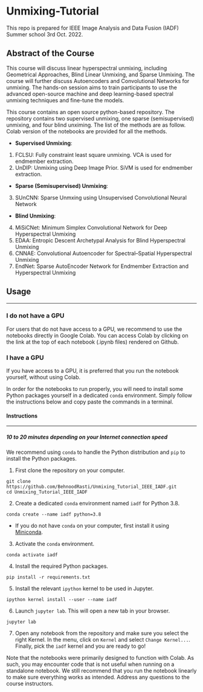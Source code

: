 # Unmixing-Tutorial
This repo is prepared for IEEE Image Analysis and Data Fusion (IADF) Summer school 3rd Oct. 2022. 

## Abstract of the Course

This course will discuss linear hyperspectral unmixing, including Geometrical Approaches, Blind Linear Unmixing, and Sparse Unmixing. The course will further discuss Autoencoders and Convolutional Networks for unmixing. The hands-on session aims to train participants to use the advanced open-source machine and deep learning-based spectral unmixing techniques and fine-tune the models.

This course contains an open source python-based repository. The repository contains two supervised unmixing, one sparse (semisupervised) unmixing, and four blind unximing. The list of the methods are as follow. Colab version of the notebooks are provided for all the methods. 

* **Supervised Unmixing**:

1. FCLSU: Fully constraint least square unmixing. VCA is used for endmember extraction.
2. UnDIP: Unmixing using Deep Image Prior. SiVM is used for endmember extraction.

* **Sparse (Semisupervised) Unmixing**:

3. SUnCNN: Sparse Unmxing using Unsupervised Convolutional Neural Network

* **Blind Unmixing**:

4. MiSiCNet: Minimum Simplex Convolutional Network for Deep Hyperspectral Unmixing
5. EDAA: Entropic Descent Archetypal Analysis for Blind Hyperspectral Unmixing
6. CNNAE: Convolutional Autoencoder for Spectral–Spatial Hyperspectral Unmixing
7. EndNet: Sparse AutoEncoder Network for Endmember Extraction and Hyperspectral Unmixing


## Usage

---

### I do not have a GPU

For users that do not have access to a GPU, we recommend to use the notebooks directly in Google Colab.
You can access Colab by clicking on the link at the top of each notebook (.ipynb files) rendered on Github.

### I have a GPU

If you have access to a GPU, it is preferred that you run the notebook yourself, without using Colab.

In order for the notebooks to run properly, you will need to install some Python packages yourself in a dedicated `conda` environment.
Simply follow the instructions below and copy paste the commands in a terminal.

#### Instructions

---

##### 10 to 20 minutes depending on your Internet connection speed

We recommend using `conda` to handle the Python distribution and `pip` to install the Python packages.

1. First clone the repository on your computer.

```
git clone https://github.com/BehnoodRasti/Unmixing_Tutorial_IEEE_IADF.git
cd Unmixing_Tutorial_IEEE_IADF
```

2. Create a dedicated `conda` environment named `iadf` for Python 3.8.

```
conda create --name iadf python=3.8
```

* If you do not have `conda` on your computer, first install it using [Miniconda](https://conda.io/projects/conda/en/latest/user-guide/install/index.html#regular-installation).

3. Activate the `conda` environment.

```
conda activate iadf
```

4. Install the required Python packages.

```
pip install -r requirements.txt
```

5. Install the relevant `ipython` kernel to be used in Jupyter.

```
ipython kernel install --user --name iadf
```

6. Launch `jupyter lab`. This will open a new tab in your browser.

```
jupyter lab
```

7. Open any notebook from the repository and make sure you select the right Kernel. In the menu, click on `Kernel` and select `Change Kernel...`. Finally, pick the `iadf` kernel and you are ready to go!

Note that the notebooks were primarily designed to function with Colab. As such, you may encounter code that is not useful when running on a standalone notebook. We still recommend that you run the notebook linearly to make sure everything works as intended. Address any questions to the course instructors.

